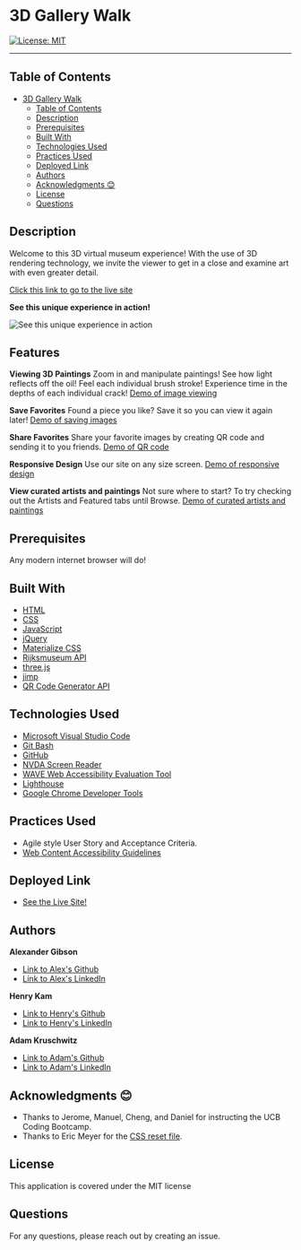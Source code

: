 # 3D Gallery Walk

[![License: MIT](https://img.shields.io/badge/License-MIT-yellow.svg)](https://opensource.org/licenses/MIT)

---

## Table of Contents

- [3D Gallery Walk](#3d-gallery-walk)
  - [Table of Contents](#table-of-contents)
  - [Description](#description)
  - [Prerequisites](#prerequisites)
  - [Built With](#built-with)
  - [Technologies Used](#technologies-used)
  - [Practices Used](#practices-used)
  - [Deployed Link](#deployed-link)
  - [Authors](#authors)
  - [Acknowledgments 😊](#acknowledgments-)
  - [License](#license)
  - [Questions](#questions)
  

## Description

Welcome to this 3D virtual museum experience! With the use of 3D rendering technology, we invite the viewer to get in a close and examine art with even greater detail. 


[Click this link to go to the live site](https://argibson02.github.io/3d-gallery-walk/)
 <br />

**See this unique experience in action!**

![See this unique experience in action](./assets/images/sitedemo.gif)



## Features
**Viewing 3D Paintings**
Zoom in and manipulate paintings! See how light reflects off the oil! Feel each individual brush stroke! Experience time in the depths of each individual crack!
[Demo of image viewing]()


**Save Favorites**
Found a piece you like? Save it so you can view it again later!
[Demo of saving images]()


**Share Favorites**
Share your favorite images by creating QR code and sending it to you friends.
[Demo of QR code]()


**Responsive Design**
Use our site on any size screen.
[Demo of responsive design]()


**View curated artists and paintings**
Not sure where to start? To try checking out the Artists and Featured tabs until Browse.
[Demo of curated artists and paintings]()


## Prerequisites
Any modern internet browser will do!

## Built With

* [HTML](https://developer.mozilla.org/en-US/docs/Web/HTML)
* [CSS](https://developer.mozilla.org/en-US/docs/Web/CSS)
* [JavaScript](https://developer.mozilla.org/en-US/docs/Web/JavaScript)
* [jQuery](https://api.jquery.com/)
* [Materialize CSS](https://materializecss.com/)
* [Rijksmuseum API](https://data.rijksmuseum.nl/object-metadata/api/)
* [three.js](https://threejs.org/)
* [jimp](https://www.npmjs.com/package/jimp)
* [QR Code Generator API](https://goqr.me/api/)


## Technologies Used

* [Microsoft Visual Studio Code](https://code.visualstudio.com/)
* [Git Bash](https://git-scm.com/downloads)
* [GitHub](https://github.com/)
* [NVDA Screen Reader](https://www.nvaccess.org/)
* [WAVE Web Accessibility Evaluation Tool](https://wave.webaim.org/)
* [Lighthouse](https://developers.google.com/web/tools/lighthouse/)
* [Google Chrome Developer Tools](https://developer.chrome.com/docs/devtools/)

## Practices Used

* Agile style User Story and Acceptance Criteria.
* [Web Content Accessibility Guidelines](https://www.w3.org/WAI/standards-guidelines/wcag/)

## Deployed Link

* [See the Live Site!](https://argibson02.github.io/3d-gallery-walk/)

## Authors

**Alexander Gibson** 

- [Link to Alex's Github](https://github.com/argibson02)
- [Link to Alex's LinkedIn](www.linkedin.com/in/alexander-gibson-1b0bb6105)

**Henry Kam**

- [Link to Henry's Github](https://github.com/gulpinhenry)
- [Link to Henry's LinkedIn](https://www.linkedin.com/in/kamhenry/)

**Adam Kruschwitz**

- [Link to Adam's Github](https://github.com/AdamKruschwitz)
- [Link to Adam's LinkedIn](https://www.linkedin.com/in/adamkruschwitz/)


## Acknowledgments 😊

- Thanks to Jerome, Manuel, Cheng, and Daniel for instructing the UCB Coding Bootcamp.
- Thanks to Eric Meyer for the [CSS reset file](https://meyerweb.com/eric/tools/css/reset/).

## License

This application is covered under the MIT license

## Questions

For any questions, please reach out by creating an issue.
